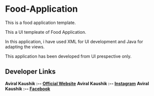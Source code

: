 # Food-Application
This is a food application template.

This a UI templeate of Food Application.

In this application, i have used XML for UI development and Java for adapting the views.

This application has been developed from UI prespective only.

## Developer Links

**Aviral Kaushik :-- [Official Website](http://aviralkaushik.epizy.com/)**
**Aviral Kaushik :-- [Instagram](https://www.instagram.com/aviral_3101/)**
**Aviral Kaushik :-- [Facebook](https://www.facebook.com/aviral.kaushik.16)**

